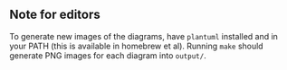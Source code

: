 

## Note for editors
To generate new images of the diagrams, have `plantuml` installed and in your PATH (this is available in homebrew et al).
Running `make` should generate PNG images for each diagram into `output/`.